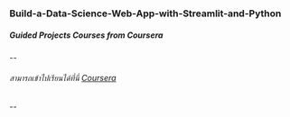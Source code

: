 ### Build-a-Data-Science-Web-App-with-Streamlit-and-Python
##### Guided Projects Courses from Coursera
--
###### สามารถเข้าไปเรียนได้ที่นี่ [Coursera](https://www.coursera.org/projects/data-science-streamlit-python)
--
